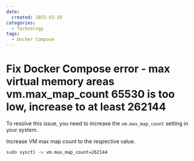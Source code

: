 ```yaml
---
date:
  created: 2025-03-28
categories:
  - Technology
tags:
  - Docker Compose
---
```


# Fix Docker Compose error - max virtual memory areas vm.max_map_count 65530 is too low, increase to at least 262144

To resolve this issue, you need to increase the `vm.max_map_count` setting in your system.

<!-- more -->

Increase VM max map count to the respective value.

```bash
sudo sysctl -w vm.max_map_count=262144
```
